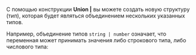 С помощью конструкции **Union |** вы можете создать новую структуру (тип), которая будет являться объединением нескольких указанных типов.

Например, объединение типов `string | number` означает, что переменная может принимать значения либо строкового типа, либо числового типа: